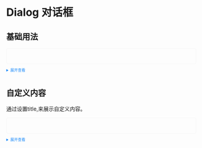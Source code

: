 <script setup>
  import Dialog from './dialog.vue'
  import DialogDefault from './dialogdefault.vue'
</script>
<style>
 .example{
      border: 1px solid #f5f5f5;
      border-radius: 5px;
      padding:20px
  }
  details > summary:first-of-type {
      font-size: 10px;
      padding: 8px 0;
      cursor: pointer;
      color: #1989fa;
  }
</style>
# Dialog 对话框
## 基础用法

<div class="example">
  <DialogDefault></DialogDefault>
</div>

<details>
<summary>展开查看</summary>

```vue
<template>
  <tass-button type="primary" :visible="!normalVisible" @click="changeView">dialog</tass-button>
    <tass-dialog
      :visible="normalVisible"
      width="500px"
      @cancel="handleClickCancelButton"
      @confirm="handleConfirmButton"
    >
    </tass-dialog>
</template>

<script lang="ts" setup>
  import { ref } from 'vue'

  let normalVisible = ref(false)
  changeView = ()=> {
    normalVisible.value = !normalVisible.value
  }
  handleClickCancelButton = ()=> {
    normalVisible.value = !normalVisible.value
  }
  handleConfirmButton = ()=> {
    normalVisible.value = !normalVisible.value
  }
</script>
```
</details>

## 自定义内容
通过设置title,来展示自定义内容。
<div class="example">
    <Dialog></Dialog>
</div>

<details>
<summary>展开查看</summary>

```vue
<template>
  <tass-button type="primary" :visible="!normalVisible" @click="changeView">自定义内容</tass-button>
    <tass-dialog
      :visible="normalVisible"
      title="自定义内容"
      width="500px"
      @cancel="handleClickCancelButton"
      @confirm="handleConfirmButton"
    >
    </tass-dialog>
</template>

<script lang="ts" setup>
  import { ref } from 'vue'

  let normalVisible = ref(false)
  changeView = ()=> {
    normalVisible.value = !normalVisible.value
  }
  handleClickCancelButton = ()=> {
    normalVisible.value = !normalVisible.value
  }
  handleConfirmButton = ()=> {
    normalVisible.value = !normalVisible.value
  }
</script>
```
</details>